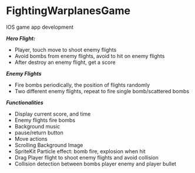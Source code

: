 # FightingWarplanesGame
IOS game app development

**_Hero Flight:_**

* Player, touch move to shoot enemy flights
* Avoid bombs from enemy flights, avoid to hit on enemy flights
* After destroy an enemy flight, get a score

**_Enemy Flights_**

* Fire bombs periodically, the position of flights randomly
* Two different enemy flights, repeat to fire single bomb/scattered bombs

**_Functionalities_**

* Display current score, and time
* Enemy flights fire bombs
* Background music
* pause/return button
* Move actions
* Scrolling Background Image 
* SpriteKit Particle effect: bomb fire, explosion when hit
* Drag Player flight to shoot enemy flights and avoid collision
* Collision detection between bombs player enemy and player bullet

